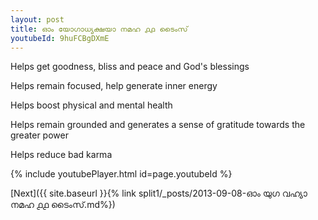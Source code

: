 ```yaml
---
layout: post
title: ഓം യോഗാധ്യക്ഷയാ നമഹ ൧൧ ടൈംസ്
youtubeId: 9huFCBgDXmE
---
```

 
 
Helps get goodness, bliss and peace and God's blessings
 
Helps remain focused, help generate inner energy 
 
Helps boost physical and mental health 
 
Helps remain grounded and generates a sense of gratitude towards the greater power 
 
Helps reduce bad karma
 
 
 
 


{% include youtubePlayer.html id=page.youtubeId %}
 
[Next]({{ site.baseurl }}{% link  split1/_posts/2013-09-08-ഓം യുഗ വഹ്യാ നമഹ ൧൧ ടൈംസ്.md%})
 
